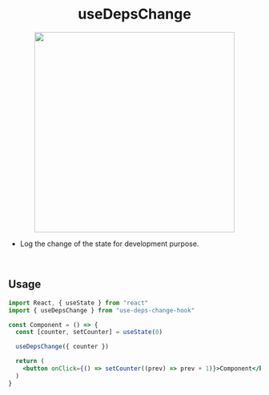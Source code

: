 <br />
<br />

<h1 align="center">useDepsChange</h1>

<p align="center">
  <image src="./image.png" width="400" />
</p>

- Log the change of the state for development purpose.

<br />

## Usage

```jsx
import React, { useState } from "react"
import { useDepsChange } from "use-deps-change-hook"

const Component = () => {
  const [counter, setCounter] = useState(0)

  useDepsChange({ counter })

  return (
    <button onClick={() => setCounter((prev) => prev + 1)}>Component</button>
  )
}
```

